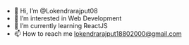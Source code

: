 - 👋 Hi, I’m @Lokendrarajput08
- 👀 I’m interested in Web Development
- 🌱 I’m currently learning ReactJS
- 📫 How to reach me lokendrarajput18802000@gmail.com

<!---
Lokendrarajput08/Lokendrarajput08 is a ✨ special ✨ repository because its `README.md` (this file) appears on your GitHub profile.
You can click the Preview link to take a look at your changes.
--->
